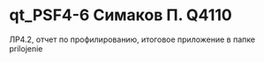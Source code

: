 # qt_PSF4-6 Симаков П. Q4110
ЛР4.2, отчет по профилированию, итоговое приложение в папке prilojenie
